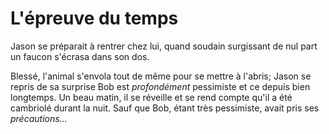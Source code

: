 # L'épreuve du temps


Jason se préparait à rentrer chez lui,
quand soudain surgissant de nul part un faucon s'écrasa dans son dos.

Blessé, l'animal s'envola tout de même pour se mettre à l'abris;
Jason se repris de sa surprise
Bob est *profondément* pessimiste et ce depuis bien longtemps.
Un beau matin, il se réveille et se rend compte qu'il a été cambriolé durant la nuit.
Sauf que Bob, étant très pessimiste, avait pris ses *précautions...*
